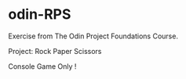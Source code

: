 # odin-RPS

Exercise from The Odin Project Foundations Course.

Project: Rock Paper Scissors

Console Game Only !